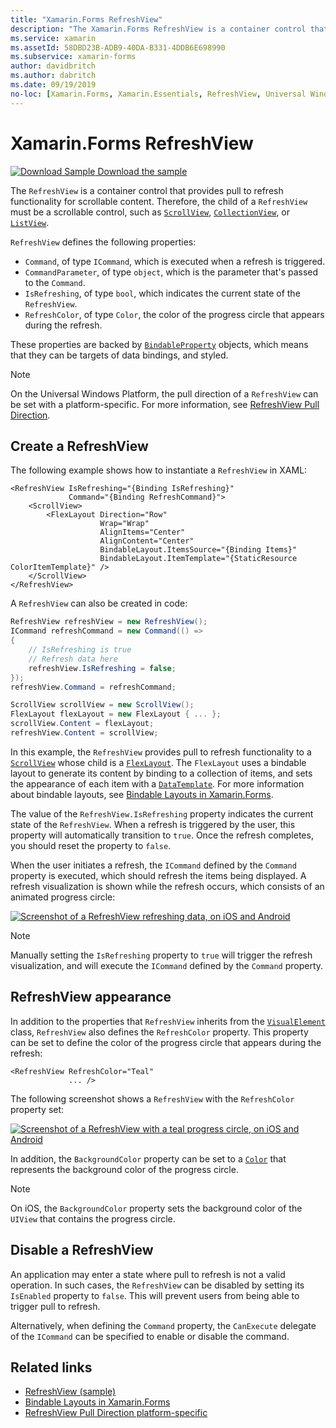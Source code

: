 ```yaml
---
title: "Xamarin.Forms RefreshView"
description: "The Xamarin.Forms RefreshView is a container control that provides pull to refresh functionality for scrollable content."
ms.service: xamarin
ms.assetId: 58DBD23B-ADB9-40DA-B331-4DDB6E698990
ms.subservice: xamarin-forms
author: davidbritch
ms.author: dabritch
ms.date: 09/19/2019
no-loc: [Xamarin.Forms, Xamarin.Essentials, RefreshView, Universal Windows Platform]
---
```


# Xamarin.Forms RefreshView

[![Download Sample](~/media/shared/download.png) Download the sample](/samples/xamarin/xamarin-forms-samples/userinterface-refreshviewdemo/)

The `RefreshView` is a container control that provides pull to refresh functionality for scrollable content. Therefore, the child of a `RefreshView` must be a scrollable control, such as [`ScrollView`](xref:Xamarin.Forms.ScrollView), [`CollectionView`](xref:Xamarin.Forms.CollectionView), or [`ListView`](xref:Xamarin.Forms.ListView).

`RefreshView` defines the following properties:

- `Command`, of type `ICommand`, which is executed when a refresh is triggered.
- `CommandParameter`, of type `object`, which is the parameter that's passed to the `Command`.
- `IsRefreshing`, of type `bool`, which indicates the current state of the `RefreshView`.
- `RefreshColor`, of type `Color`, the color of the progress circle that appears during the refresh.

These properties are backed by [`BindableProperty`](xref:Xamarin.Forms.BindableProperty) objects, which means that they can be targets of data bindings, and styled.

> [!NOTE]
> On the Universal Windows Platform, the pull direction of a `RefreshView` can be set with a platform-specific. For more information, see [RefreshView Pull Direction](~/xamarin-forms/platform/windows/refreshview-pulldirection.md).

## Create a RefreshView

The following example shows how to instantiate a `RefreshView` in XAML:

```xaml
<RefreshView IsRefreshing="{Binding IsRefreshing}"
             Command="{Binding RefreshCommand}">
    <ScrollView>
        <FlexLayout Direction="Row"
                    Wrap="Wrap"
                    AlignItems="Center"
                    AlignContent="Center"
                    BindableLayout.ItemsSource="{Binding Items}"
                    BindableLayout.ItemTemplate="{StaticResource ColorItemTemplate}" />
    </ScrollView>
</RefreshView>
```

A `RefreshView` can also be created in code:

```csharp
RefreshView refreshView = new RefreshView();
ICommand refreshCommand = new Command(() =>
{
    // IsRefreshing is true
    // Refresh data here
    refreshView.IsRefreshing = false;
});
refreshView.Command = refreshCommand;

ScrollView scrollView = new ScrollView();
FlexLayout flexLayout = new FlexLayout { ... };
scrollView.Content = flexLayout;
refreshView.Content = scrollView;
```

In this example, the `RefreshView` provides pull to refresh functionality to a [`ScrollView`](xref:Xamarin.Forms.ScrollView) whose child is a [`FlexLayout`](xref:Xamarin.Forms.FlexLayout). The `FlexLayout` uses a bindable layout to generate its content by binding to a collection of items, and sets the appearance of each item with a [`DataTemplate`](xref:Xamarin.Forms.DataTemplate). For more information about bindable layouts, see [Bindable Layouts in Xamarin.Forms](~/xamarin-forms/user-interface/layouts/bindable-layouts.md).

The value of the `RefreshView.IsRefreshing` property indicates the current state of the `RefreshView`. When a refresh is triggered by the user, this property will automatically transition to `true`. Once the refresh completes, you should reset the property to `false`.

When the user initiates a refresh, the `ICommand` defined by the `Command` property is executed, which should refresh the items being displayed. A refresh visualization is shown while the refresh occurs, which consists of an animated progress circle:

[![Screenshot of a RefreshView refreshing data, on iOS and Android](refreshview-images/default-progress-circle.png "RefreshView refreshing data")](refreshview-images/default-progress-circle-large.png#lightbox "RefreshView refreshing data")

> [!NOTE]
> Manually setting the `IsRefreshing` property to `true` will trigger the refresh visualization, and will execute the `ICommand` defined by the `Command` property.

## RefreshView appearance

In addition to the properties that `RefreshView` inherits from the [`VisualElement`](xref:Xamarin.Forms.VisualElement) class, `RefreshView` also defines the `RefreshColor` property. This property can be set to define the color of the progress circle that appears during the refresh:

```xaml
<RefreshView RefreshColor="Teal"
             ... />
```

The following screenshot shows a `RefreshView` with the `RefreshColor` property set:

[![Screenshot of a RefreshView with a teal progress circle, on iOS and Android](refreshview-images/teal-progress-circle.png "RefreshView with a teal progress circle")](refreshview-images/teal-progress-circle-large.png#lightbox "RefreshView with a teal progress circle")

In addition, the `BackgroundColor` property can be set to a [`Color`](xref:Xamarin.Forms.Color) that represents the background color of the progress circle.

> [!NOTE]
> On iOS, the `BackgroundColor` property sets the background color of the `UIView` that contains the progress circle.

## Disable a RefreshView

An application may enter a state where pull to refresh is not a valid operation. In such cases, the `RefreshView` can be disabled by setting its `IsEnabled` property to `false`. This will prevent users from being able to trigger pull to refresh.

Alternatively, when defining the `Command` property, the `CanExecute` delegate of the `ICommand` can be specified to enable or disable the command.

## Related links

- [RefreshView (sample)](/samples/xamarin/xamarin-forms-samples/userinterface-refreshviewdemo/)
- [Bindable Layouts in Xamarin.Forms](~/xamarin-forms/user-interface/layouts/bindable-layouts.md)
- [RefreshView Pull Direction platform-specific](~/xamarin-forms/platform/windows/refreshview-pulldirection.md)